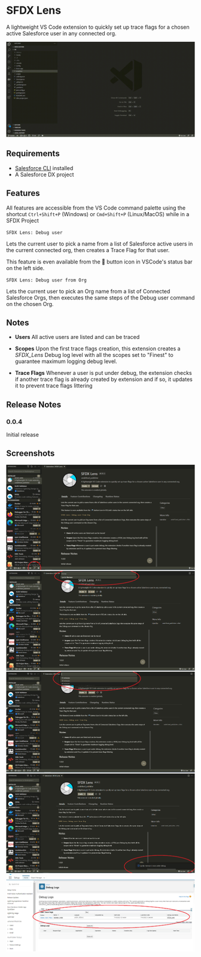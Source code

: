 # SFDX Lens

A lightweight VS Code extension to quickly set up trace flags for a chosen active Salesforce user in any connected org.

![](gifs/sfdxlens.gif)

## Requirements

- [Salesforce CLI](https://developer.salesforce.com/tools/sfdxcli) installed
- A Salesforce DX project

## Features

All features are accessible from the VS Code command palette using the shortcut `Ctrl+Shift+P` (Windows) or `Cmd+Shift+P` (Linux/MacOS) while in a SFDX Project

`SFDX Lens: Debug user`

Lets the current user to pick a name from a list of Salesforce active users in the current connected org, then creates a Trace Flag for that user.

This feature is even available from the 🔎 button icon in VSCode's status bar on the left side.

`SFDX Lens: Debug user from Org`

Lets the current user to pick an Org name from a list of Connected Salesforce Orgs, then executes the same steps of the Debug user command on the chosen Org.

## Notes

- **Users** All active users are listed and can be traced

- **Scopes** Upon the first trace flags creation, this extension creates a *SFDX_Lens* Debug log level with all the scopes set to "Finest" to guarantee maximum logging debug level.

- **Trace Flags** Whenever a user is put under debug, the extension checks if another trace flag is already created by extension and if so, it updates it to prevent trace flags littering

## Release Notes

### 0.0.4

Initial release

## Screenshots

![](images/screen.png)
![](images/screen1.png)
![](images/screen2.png)
![](images/screen3.png)
![](images/screen4.png)
